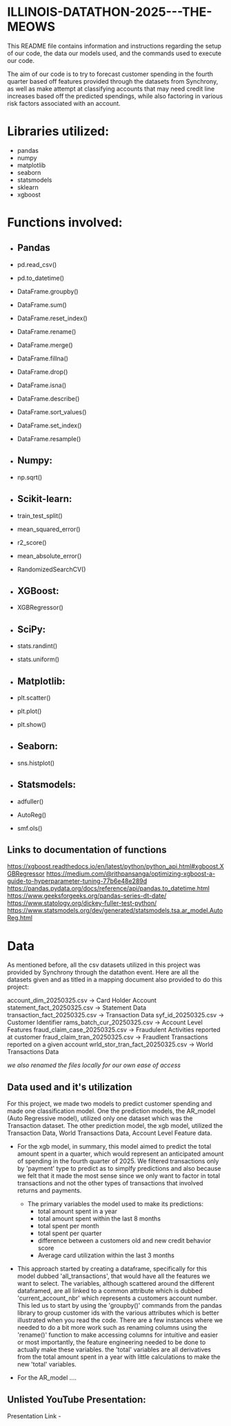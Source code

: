 # ILLINOIS-DATATHON-2025---THE-MEOWS

This README file contains information and instructions regarding the setup of our code, the data our models used, and the commands used to execute our code. 

The aim of our code is to try to forecast customer spending in the fourth quarter based off features provided through the datasets from Synchrony, as well as make attempt at classifying accounts that may need credit line increases based off the predicted spendings, while also factoring in various risk factors associated with an account. 

# Libraries utilized:
 - pandas
 - numpy
 - matplotlib
 - seaborn
 - statsmodels 
 - sklearn
 - xgboost

# Functions involved:
- ## Pandas
-  pd.read_csv()
- pd.to_datetime()
- DataFrame.groupby()
- DataFrame.sum()
- DataFrame.reset_index()
- DataFrame.rename()
- DataFrame.merge()
- DataFrame.fillna()
- DataFrame.drop()
- DataFrame.isna()
- DataFrame.describe()
- DataFrame.sort_values()
- DataFrame.set_index()
- DataFrame.resample()

- ## Numpy:
- np.sqrt()

- ## Scikit-learn:
- train_test_split()
- mean_squared_error()
- r2_score()
- mean_absolute_error()
- RandomizedSearchCV()

- ## XGBoost:
- XGBRegressor()

- ## SciPy:
- stats.randint()
- stats.uniform()

- ## Matplotlib:
- plt.scatter()
- plt.plot()
- plt.show()

- ## Seaborn:
- sns.histplot()

- ## Statsmodels:
- adfuller()
- AutoReg()
- smf.ols()

## Links to documentation of functions
https://xgboost.readthedocs.io/en/latest/python/python_api.html#xgboost.XGBRegressor
https://medium.com/@rithpansanga/optimizing-xgboost-a-guide-to-hyperparameter-tuning-77b6e48e289d
https://pandas.pydata.org/docs/reference/api/pandas.to_datetime.html
https://www.geeksforgeeks.org/pandas-series-dt-date/
https://www.statology.org/dickey-fuller-test-python/
https://www.statsmodels.org/dev/generated/statsmodels.tsa.ar_model.AutoReg.html


# Data 
As mentioned before, all the csv datasets utilized in this project was provided by Synchrony through the datathon event. Here are all the datasets given and as titled in a mapping document also provided to do this project: 

account_dim_20250325.csv -> Card Holder Account 
statement_fact_20250325.csv -> Statement Data
transaction_fact_20250325.csv -> Transaction Data
syf_id_20250325.csv -> Customer Identifier
rams_batch_cur_20250325.csv -> Account Level Features
fraud_claim_case_20250325.csv -> Fraudulent Activities reported at customer
fraud_claim_tran_20250325.csv -> Fraudlent Transactions reported on a given account
wrld_stor_tran_fact_20250325.csv -> World Transactions Data

*we also renamed the files locally for our own ease of access*

## Data used and it's utilization
For this project, we made two models to predict customer spending and made one classification model. 
One the prediction models, the AR_model (Auto Regressive model), utilized only one dataset which was the Transaction dataset. 
The other prediction model, the xgb model, utilized the Transaction Data, World Transactions Data, Account Level Feature data.

- For the xgb model, in summary, this model aimed to predict the total amount spent in a quarter, which would represent an anticipated amount of spending in the fourth quarter of 2025. We filtered transactions only by 'payment' type to predict as to simplfy predictions and also because we felt that it made the most sense since we only want to factor in total transactions and not the other types of transactions that involved returns and payments. 

  - The primary variables the model used to make its predictions:
    - total amount spent in a year
    - total amount spent within the last 8 months
    - total spent per month
    - total spent per quarter
    - difference between a customers old and new credit behavior score 
    - Average card utilization within the last 3 months

 - This approach started by creating a dataframe, specifically for this model dubbed 'all_transactions', that would have all the features we want to select. The variables, although scattered around the different dataframed, are all linked to a common attribute which is dubbed 'current_account_nbr' which represents a customers account number. This led us to start by using the 'groupby()' commands from the pandas library to group customer ids with the various attributes which is better illustrated when you read the code. There are a few instances where we needed to do a bit more work such as renaming columns using the 'rename()' function to make accessing columns for intuitive and easier or most importantly, the feature engineering needed to be done to actually make these variables. the 'total' variables are all derivatives from the total amount spent in a year with little calculations to make the new 'total' variables. 

- For the AR_model .... 







## Unlisted YouTube Presentation:
  Presentation Link - 



